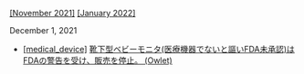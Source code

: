 [\[November 2021\]](2111.md) [\[January 2022\]](2201.md)

December 1, 2021
* [\[medical_device\]](medical_device.md) [靴下型ベビーモニタ(医療機器でないと謳いFDA未承認)はFDAの警告を受け、販売を停止。 (Owlet)](https://owletcare.com/pages/fda-response)
